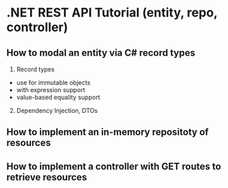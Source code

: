 # .NET REST API Tutorial (entity, repo, controller)

## How to modal an entity via C# record types

1. Record types
- use for immutable objects
- with expression support 
- value-based equality support 
2. Dependency Injection, DTOs
## How to implement an in-memory repositoty of resources
## How to implement a controller with GET routes to retrieve resources